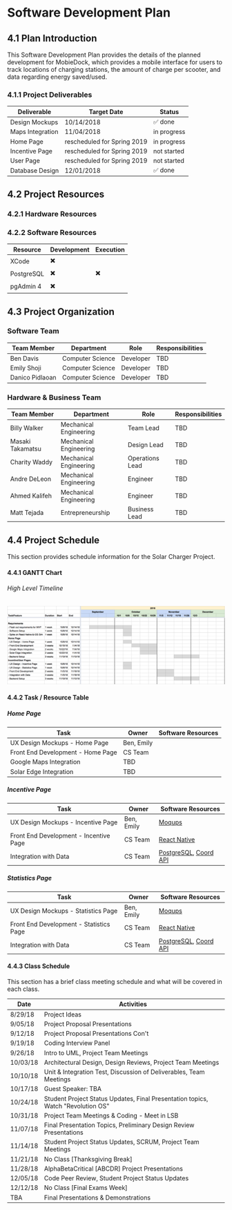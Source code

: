 # Software Development Plan

## 4.1 Plan Introduction

This Software Development Plan provides the details of the planned development for MobieDock, which provides a mobile interface for users to track locations of charging stations, the amount of charge per scooter, and data regarding energy saved/used.


### 4.1.1 Project Deliverables

| Deliverable  | Target Date | Status
| ------------- | ------------- | ------------- |
| Design Mockups  | 10/14/2018  | ✅ done |
| Maps Integration  | 11/04/2018 | in progress |
| Home Page | rescheduled for Spring 2019  | in progress |
| Incentive Page | rescheduled for Spring 2019  | not started |
| User Page | rescheduled for Spring 2019  | not started |
| Database Design | 12/01/2018  | ✅ done |

## 4.2 Project Resources

### 4.2.1 Hardware Resources

### 4.2.2 Software Resources

|   Resource       | Development  | Execution  | 
| ---------------- | -------------| -----------|
| XCode            |  ✖️          |         |
| PostgreSQL       |  ✖️          |  ✖️     |
| pgAdmin 4        |  ✖️          |         |


## 4.3 Project Organization

### Software Team
|   Team Member    |         Department     |      Role       | Responsibilities |
| ---------------- | ---------------------- | --------------- | ---------------- |
| Ben Davis        | Computer Science       | Developer       | TBD |
| Emily Shoji      | Computer Science       | Developer       | TBD |
| Danico Pidlaoan  | Computer Science       | Developer       | TBD |

### Hardware & Business Team
|   Team Member    |         Department     |      Role       | Responsibilities|
| ---------------- | ---------------------- | --------------- | ----------------|
| Billy Walker     | Mechanical Engineering | Team Lead       | TBD |
| Masaki Takamatsu | Mechanical Engineering | Design Lead     | TBD |
| Charity Waddy    | Mechanical Engineering | Operations Lead | TBD |
| Andre DeLeon     | Mechanical Engineering | Engineer        | TBD |
| Ahmed Kalifeh    | Mechanical Engineering | Engineer        | TBD |
| Matt Tejada      | Entrepreneurship       | Business Lead   | TBD |

## 4.4 Project Schedule

This section provides schedule information for the Solar Charger Project.

#### 4.4.1 GANTT Chart

###### High Level Timeline
![GANTT Chart](images/gantt.png)

#### 4.4.2 Task / Resource Table

##### Home Page

Task | Owner | Software Resources
------ | ------ | -------
UX Design Mockups - Home Page | Ben, Emily |
Front End Development - Home Page | CS Team |
Google Maps Integration | TBD |
Solar Edge Integration | TBD |

##### Incentive Page

Task | Owner | Software Resources
------ | ------ | -------
UX Design Mockups - Incentive Page | Ben, Emily | [Moqups](moqups.com)
Front End Development - Incentive Page | CS Team | [React Native](https://facebook.github.io/react-native/)
Integration with Data | CS Team | [PostgreSQL](https://www.postgresql.org/), [Coord API](coord.co)

##### Statistics Page

Task | Owner | Software Resources
------ | ------ | -------
UX Design Mockups - Statistics Page | Ben, Emily | [Moqups](moqups.com)
Front End Development - Statistics Page | CS Team | [React Native](https://facebook.github.io/react-native/)
Integration with Data | CS Team | [PostgreSQL](https://www.postgresql.org), [Coord API](coord.co)


#### 4.4.3 Class Schedule
This section has a brief class meeting schedule and what will be covered in each class.

Date | Activities
------------ | -------------
8/29/18  | Project Ideas
9/05/18  | Project Proposal Presentations
9/12/18  | Project Proposal Presentations Con't
9/19/18  | Coding Interview Panel
9/26/18  | Intro to UML, Project Team Meetings
10/03/18 | Architectural Design, Design Reviews, Project Team Meetings
10/10/18 | Unit & Integration Test, Discussion of Deliverables, Team Meetings
10/17/18 | Guest Speaker: TBA
10/24/18 | Student Project Status Updates, Final Presentation topics, Watch "Revolution OS"
10/31/18 | Project Team Meetings & Coding - Meet in LSB
11/07/18 | Final Presentation Topics, Preliminary Design Review Presentations
11/14/18 | Student Project Status Updates, SCRUM, Project Team Meetings
11/21/18 | No Class [Thanksgiving Break]
11/28/18 | AlphaBetaCritical [ABCDR] Project Presentations
12/05/18 | Code Peer Review, Student Project Status Updates
12/12/18 | No Class [Final Exams Week]  
TBA      | Final Presentations & Demonstrations
